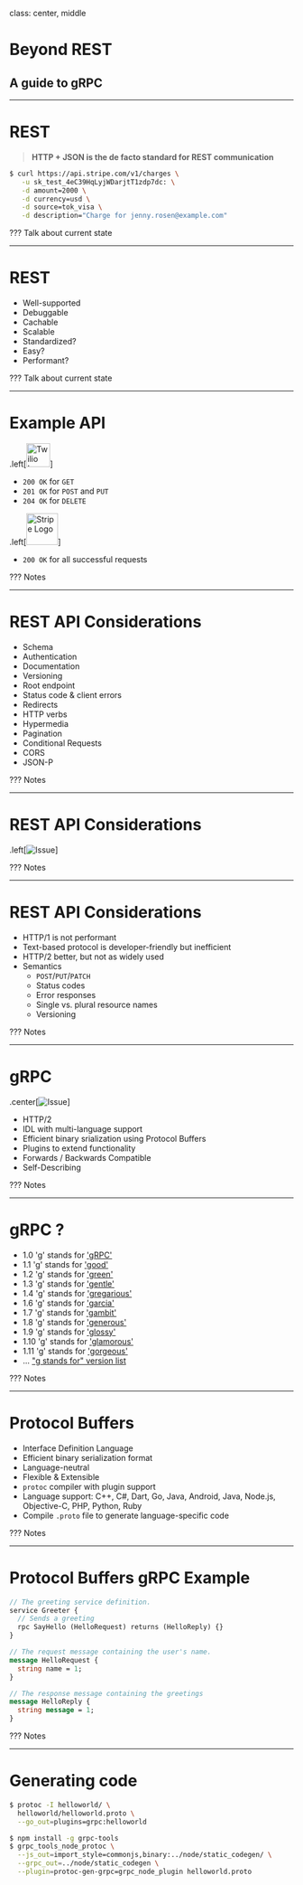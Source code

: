 class: center, middle

# Beyond REST

## A guide to gRPC

---

# REST

<blockquote><strong>HTTP + JSON is the de facto standard for REST communication</strong></blockquote>

```sh
$ curl https://api.stripe.com/v1/charges \
   -u sk_test_4eC39HqLyjWDarjtT1zdp7dc: \
   -d amount=2000 \
   -d currency=usd \
   -d source=tok_visa \
   -d description="Charge for jenny.rosen@example.com"
```
???
Talk about current state

---

# REST

* Well-supported
* Debuggable
* Cachable
* Scalable
* Standardized?
* Easy?
* Performant?

???
Talk about current state

---

# Example API

.left[<img src="/img/twilio-logo-red.svg" alt="Twilio Logo" height="42px">]

- `200 OK` for `GET`
- `201 OK` for `POST` and `PUT`
- `204 OK` for `DELETE`

.left[<img src="/img/Stripe logo - blue.svg" alt="Stripe Logo" height="56px">]

- `200 OK` for all successful requests

???
Notes

---

# REST API Considerations

- Schema
- Authentication
- Documentation
- Versioning
- Root endpoint
- Status code & client errors
- Redirects
- HTTP verbs
- Hypermedia
- Pagination
- Conditional Requests
- CORS
- JSON-P

???
Notes

---

# REST API Considerations

.left[![Issue](/img/language_issue.png)]
<!-- <img src="/img/language_issue.png" alt="Issue" width="640px"> -->

???
Notes

---

# REST API Considerations

- HTTP/1 is not performant
- Text-based protocol is developer-friendly but inefficient
- HTTP/2 better, but not as widely used
- Semantics
  * `POST`/`PUT`/`PATCH`
  * Status codes
  * Error responses
  * Single vs. plural resource names
  * Versioning

???
Notes

---

# gRPC

.center[![Issue](/img/grpc-logo.svg)]

- HTTP/2
- IDL with multi-language support
- Efficient binary srialization using Protocol Buffers
- Plugins to extend functionality
- Forwards / Backwards Compatible
- Self-Describing

???
Notes

---

# gRPC ?

- 1.0 'g' stands for ['gRPC'](https://github.com/grpc/grpc/tree/v1.0.x)
- 1.1 'g' stands for ['good'](https://github.com/grpc/grpc/tree/v1.1.x)
- 1.2 'g' stands for ['green'](https://github.com/grpc/grpc/tree/v1.2.x)
- 1.3 'g' stands for ['gentle'](https://github.com/grpc/grpc/tree/v1.3.x)
- 1.4 'g' stands for ['gregarious'](https://github.com/grpc/grpc/tree/v1.4.x)
- 1.6 'g' stands for ['garcia'](https://github.com/grpc/grpc/tree/v1.6.x)
- 1.7 'g' stands for ['gambit'](https://github.com/grpc/grpc/tree/v1.7.x)
- 1.8 'g' stands for ['generous'](https://github.com/grpc/grpc/tree/v1.8.x)
- 1.9 'g' stands for ['glossy'](https://github.com/grpc/grpc/tree/v1.9.x)
- 1.10 'g' stands for ['glamorous'](https://github.com/grpc/grpc/tree/v1.10.x)
- 1.11 'g' stands for ['gorgeous'](https://github.com/grpc/grpc/tree/v1.11.x)
- ... ["g stands for" version list](https://github.com/grpc/grpc/blob/master/doc/g_stands_for.md)

???
Notes

---

# Protocol Buffers

- Interface Definition Language
- Efficient binary serialization format
- Language-neutral
- Flexible & Extensible
- `protoc` compiler with plugin support
- Language support: C++, C#, Dart, Go, Java, Android, Java, Node.js, Objective-C, PHP, Python, Ruby
- Compile `.proto` file to generate language-specific code

???
Notes

---

# Protocol Buffers gRPC Example

```proto
// The greeting service definition.
service Greeter {
  // Sends a greeting
  rpc SayHello (HelloRequest) returns (HelloReply) {}
}

// The request message containing the user's name.
message HelloRequest {
  string name = 1;
}

// The response message containing the greetings
message HelloReply {
  string message = 1;
}
```

???
Notes

---

# Generating code

```sh
$ protoc -I helloworld/ \ 
  helloworld/helloworld.proto \
  --go_out=plugins=grpc:helloworld
```

```sh
$ npm install -g grpc-tools
$ grpc_tools_node_protoc \
  --js_out=import_style=commonjs,binary:../node/static_codegen/ \
  --grpc_out=../node/static_codegen \
  --plugin=protoc-gen-grpc=grpc_node_plugin helloworld.proto
```
